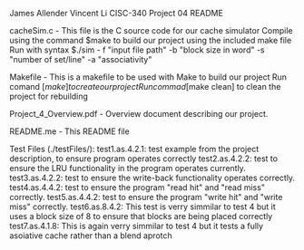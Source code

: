 James Allender
Vincent Li
CISC-340 
Project 04
README

cacheSim.c - This file is the C source code for our cache simulator
    Compile using the command $make to build our project using the included make file
    Run with syntax $./sim - f "input file path" -b "block size in word" -s "number of set/line" -a "associativity"

Makefile - This is a makefile to be used with Make to build our project
	Run comand [$make] to create our project
	Run commad [$make clean] to clean the project for rebuilding

Project_4_Overview.pdf - Overview document describing our project.


README.me - This README file

Test Files (./testFiles/):
        test1.as.4.2.1: test example from the project description, to ensure program operates correctly
        test2.as.4.2.2: test to ensure the LRU functionality in the program operates currently.
        test3.as.4.2.2: test to ensure the write-back functionality operates correctly.
        test4.as.4.4.2: test to ensure the program "read hit" and "read miss" correctly.
        test5.as.4.4.2: test to ensure the program "write hit" and "write miss" correctly.
        test6.as.8.4.2: This test is verry simmilar to test 4 but it uses a block size of 8 to ensure that blocks are being placed correctly
        test7.as.4.1.8: This is again verry simmilar to test 4 but it tests a fully asoiative cache rather than a blend aprotch